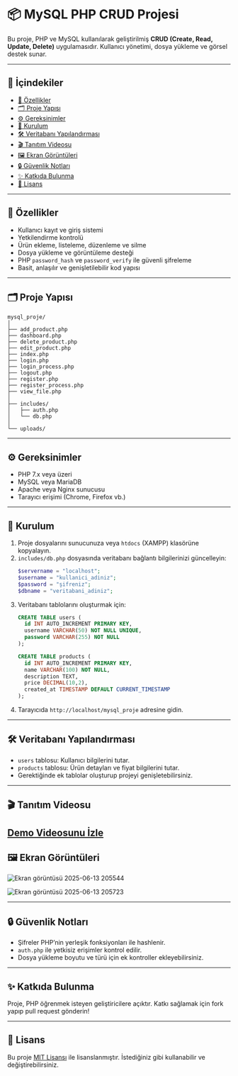# 📦 MySQL PHP CRUD Projesi

Bu proje, PHP ve MySQL kullanılarak geliştirilmiş **CRUD (Create, Read, Update, Delete)** uygulamasıdır. Kullanıcı yönetimi, dosya yükleme ve görsel destek sunar.

---

## 📑 İçindekiler

- [🚀 Özellikler](#-özellikler)
- [🗂️ Proje Yapısı](#️-proje-yapısı)
- [⚙️ Gereksinimler](#️-gereksinimler)
- [🔧 Kurulum](#-kurulum)
- [🛠️ Veritabanı Yapılandırması](#️-veritabanı-yapılandırması)
- [🎬 Tanıtım Videosu](#-tanıtım-videosu)
- [🖼️ Ekran Görüntüleri](#️-ekran-görüntüleri)
- [🔒 Güvenlik Notları](#-güvenlik-notları)
- [✨ Katkıda Bulunma](#-katkıda-bulunma)
- [📄 Lisans](#-lisans)

---

## 🚀 Özellikler

- Kullanıcı kayıt ve giriş sistemi  
- Yetkilendirme kontrolü  
- Ürün ekleme, listeleme, düzenleme ve silme  
- Dosya yükleme ve görüntüleme desteği  
- PHP `password_hash` ve `password_verify` ile güvenli şifreleme  
- Basit, anlaşılır ve genişletilebilir kod yapısı

---

## 🗂️ Proje Yapısı

```
mysql_proje/
│
├── add_product.php          
├── dashboard.php            
├── delete_product.php       
├── edit_product.php         
├── index.php                
├── login.php                
├── login_process.php        
├── logout.php               
├── register.php             
├── register_process.php     
├── view_file.php            
│
├── includes/
│   ├── auth.php             
│   └── db.php               
│
└── uploads/                 
```

---

## ⚙️ Gereksinimler

- PHP 7.x veya üzeri  
- MySQL veya MariaDB  
- Apache veya Nginx sunucusu  
- Tarayıcı erişimi (Chrome, Firefox vb.)

---

## 🔧 Kurulum

1. Proje dosyalarını sunucunuza veya `htdocs` (XAMPP) klasörüne kopyalayın.  
2. `includes/db.php` dosyasında veritabanı bağlantı bilgilerinizi güncelleyin:
   ```php
   $servername = "localhost";
   $username = "kullanici_adiniz";
   $password = "şifreniz";
   $dbname = "veritabani_adiniz";
   ```
3. Veritabanı tablolarını oluşturmak için:
   ```sql
   CREATE TABLE users (
     id INT AUTO_INCREMENT PRIMARY KEY,
     username VARCHAR(50) NOT NULL UNIQUE,
     password VARCHAR(255) NOT NULL
   );

   CREATE TABLE products (
     id INT AUTO_INCREMENT PRIMARY KEY,
     name VARCHAR(100) NOT NULL,
     description TEXT,
     price DECIMAL(10,2),
     created_at TIMESTAMP DEFAULT CURRENT_TIMESTAMP
   );
   ```
4. Tarayıcıda `http://localhost/mysql_proje` adresine gidin.

---

## 🛠️ Veritabanı Yapılandırması

- `users` tablosu: Kullanıcı bilgilerini tutar.  
- `products` tablosu: Ürün detayları ve fiyat bilgilerini tutar.  
- Gerektiğinde ek tablolar oluşturup projeyi genişletebilirsiniz.

---

## 🎬 Tanıtım Videosu

[Demo Videosunu İzle](https://www.youtube.com/watch?v=52dLt28FdXM)
---

## 🖼️ Ekran Görüntüleri


![Ekran görüntüsü 2025-06-13 205544](https://github.com/user-attachments/assets/9fba9df6-03d2-4c39-99d6-2d5d2ba1e1fb)
  
![Ekran görüntüsü 2025-06-13 205723](https://github.com/user-attachments/assets/f0bbd1a8-41a9-426e-a761-998e7fb7bcf5)
  


---

## 🔒 Güvenlik Notları

- Şifreler PHP’nin yerleşik fonksiyonları ile hashlenir.  
- `auth.php` ile yetkisiz erişimler kontrol edilir.  
- Dosya yükleme boyutu ve türü için ek kontroller ekleyebilirsiniz.

---

## ✨ Katkıda Bulunma

Proje, PHP öğrenmek isteyen geliştiricilere açıktır. Katkı sağlamak için fork yapıp pull request gönderin!

---

## 📄 Lisans

Bu proje [MIT Lisansı](LICENSE) ile lisanslanmıştır. İstediğiniz gibi kullanabilir ve değiştirebilirsiniz.
